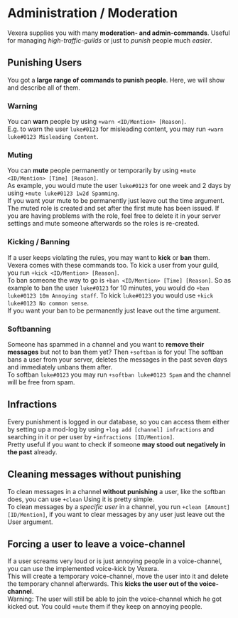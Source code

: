 # Administration / Moderation  
Vexera supplies you with many **moderation- and admin-commands**. Useful for managing *high-traffic-guilds* or just to *punish* people much *easier*.

## Punishing Users 

You got a **large range of commands to punish people**. Here, we will show and describe all of them.

### Warning
You can **warn** people by using `+warn <ID/Mention> [Reason]`.<br/>
E.g. to warn the user `luke#0123` for misleading content, you may run `+warn luke#0123 Misleading Content`.

### Muting
You can **mute** people permanently or temporarily by using `+mute <ID/Mention> [Time] [Reason]`.<br/>
As example, you would mute the user `luke#0123` for one week and 2 days by using `+mute luke#0123 1w2d Spamming`.<br/>
If you want your mute to be permanently just leave out the time argument.<br/>
The muted role is created and set after the first mute has been issued. If you are having problems with the role, feel free to delete it in your server settings and mute someone afterwards so the roles is re-created. 

### Kicking / Banning
If a user keeps violating the rules, you may want to **kick** or **ban** them. Vexera comes with these commands too. To kick a user from your guild, you run `+kick <ID/Mention> [Reason]`.<br/>
To ban someone the way to go is `+ban <ID/Mention> [Time] [Reason]`. So as example to ban the user `luke#0123` for 10 minutes, you would do `+ban luke#0123 10m Annoying staff`. To kick `luke#0123` you would use `+kick luke#0123 No common sense`.<br/>
If you want your ban to be permanently just leave out the time argument.

### Softbanning
Someone has spammed in a channel and you want to **remove their messages** but not to ban them yet? Then `+softban` is for you! The softban bans a user from your server, deletes the messages in the past seven days and immediately unbans them after.<br/>
To softban `luke#0123` you may run `+softban luke#0123 Spam` and the channel will be free from spam.

## Infractions
Every punishment is logged in our database, so you can access them either by setting up a mod-log by using `+log add [channel] infractions` and searching in it or per user by `+infractions [ID/Mention]`.<br/>
Pretty useful if you want to check if someone **may stood out negatively in the past** already.

## Cleaning messages without punishing

To clean messages in a channel **without punishing** a user, like the softban does, you can use `+clean` Using it is pretty simple.<br/>
To clean messages by a *specific user* in a channel, you run `+clean [Amount] [ID/Mention]`, if you want to clear messages by any user just leave out the User argument.

## Forcing a user to leave a voice-channel

If a user screams very loud or is just annoying people in a voice-channel, you can use the implemented voice-kick by Vexera.<br/>
This will create a temporary voice-channel, move the user into it and delete the temporary channel afterwards. This **kicks the user out of the voice-channel**.<br/>
Warning: The user will still be able to join the voice-channel which he got kicked out. You could `+mute` them if they keep on annoying people.